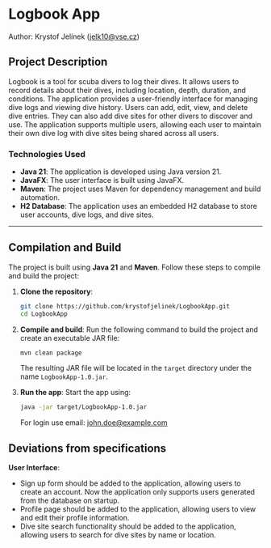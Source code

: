 # Logbook App

Author: Krystof Jelínek (jelk10@vse.cz)


## Project Description
Logbook is a tool for scuba divers to log their dives. It allows users to record details about their dives, including location, depth, duration, and conditions. The application provides a user-friendly interface for managing dive logs and viewing dive history.
Users can add, edit, view, and delete dive entries. They can also add dive sites for other divers to discover and use. The application supports multiple users, allowing each user to maintain their own dive log with dive sites being shared across all users.

### Technologies Used
- **Java 21**: The application is developed using Java version 21.
- **JavaFX**: The user interface is built using JavaFX.
- **Maven**: The project uses Maven for dependency management and build automation.
- **H2 Database**: The application uses an embedded H2 database to store user accounts, dive logs, and dive sites.
---

## Compilation and Build
The project is built using **Java 21** and **Maven**. Follow these steps to compile and build the project:

1. **Clone the repository**:
   ```bash
   git clone https://github.com/krystofjelinek/LogbookApp.git
   cd LogbookApp
   ```

2. **Compile and build**:
   Run the following command to build the project and create an executable JAR file:
   ```bash
   mvn clean package
   ```

   The resulting JAR file will be located in the `target` directory under the name `LogbookApp-1.0.jar`.

3. **Run the app**:
   Start the app using:
   ```bash
   java -jar target/LogbookApp-1.0.jar
   ```
   For login use email: john.doe@example.com

## Deviations from specifications
**User Interface**:
   - Sign up form should be added to the application, allowing users to create an account. Now the application only supports users generated from the database on startup.
   - Profile page should be added to the application, allowing users to view and edit their profile information.
   - Dive site search functionality should be added to the application, allowing users to search for dive sites by name or location.
